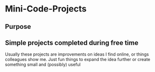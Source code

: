 # Mini-Code-Projects

## Purpose
**Simple projects completed during free time**
---
Usually these projects are improvements on ideas I find online, or things colleagues show me. Just fun things to expand the idea further or create something small and (possibly) useful
